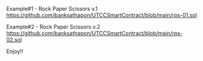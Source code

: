 Example#1 - Rock Paper Scissors v.1 https://github.com/banksathapon/UTCCSmartContract/blob/main/rps-01.sol

Example#2 - Rock Paper Scissors v.2 https://github.com/banksathapon/UTCCSmartContract/blob/main/rps-02.sol


Enjoy!!
